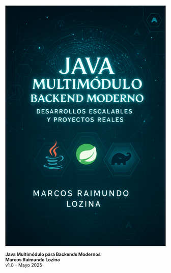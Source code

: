 ![Portada del eBook](es/images/portada2.png)

**Java Multimódulo para Backends Modernos**  
**Marcos Raimundo Lozina**  
v1.0 – Mayo 2025